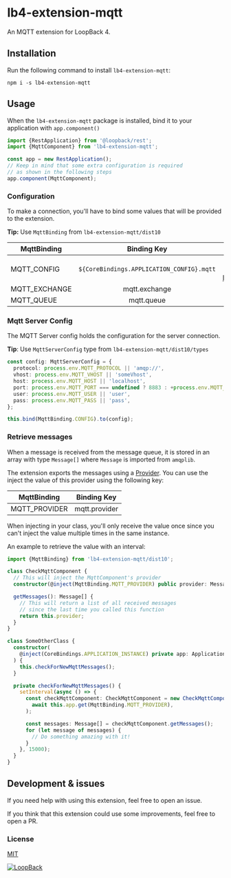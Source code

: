 # lb4-extension-mqtt

An MQTT extension for LoopBack 4.

## Installation

Run the following command to install `lb4-extension-mqtt`:

```npm
npm i -s lb4-extension-mqtt
```

## Usage

When the `lb4-extension-mqtt` package is installed, bind it to your application with `app.component()`

```typescript
import {RestApplication} from '@loopback/rest';
import {MqttComponent} from 'lb4-extension-mqtt';

const app = new RestApplication();
// Keep in mind that some extra configuration is required
// as shown in the following steps
app.component(MqttComponent);
```

### Configuration

To make a connection, you'll have to bind some values that will be provided to the extension.

**Tip:** Use `MqttBinding` from `lb4-extension-mqtt/dist10`

| MqttBinding   |                Binding Key                |                                               What we need |
| ------------- | :---------------------------------------: | ---------------------------------------------------------: |
| MQTT_CONFIG   | `${CoreBindings.APPLICATION_CONFIG}.mqtt` | Configuration, see [MqttServerConfig](#mqtt-server-config) |
| MQTT_EXCHANGE |               mqtt.exchange               |                                              MQTT Exchange |
| MQTT_QUEUE    |                mqtt.queue                 |                                                 MQTT Queue |

### Mqtt Server Config

The MQTT Server config holds the configuration for the server connection.

**Tip**: Use `MqttServerConfig` type from `lb4-extension-mqtt/dist10/types`

```typescript
const config: MqttServerConfig = {
  protocol: process.env.MQTT_PROTOCOL || 'amqp://',
  vhost: process.env.MQTT_VHOST || 'someVhost',
  host: process.env.MQTT_HOST || 'localhost',
  port: process.env.MQTT_PORT === undefined ? 8883 : +process.env.MQTT_PORT,
  user: process.env.MQTT_USER || 'user',
  pass: process.env.MQTT_PASS || 'pass',
};

this.bind(MqttBinding.CONFIG).to(config);
```

### Retrieve messages

When a message is received from the message queue, it is stored in an array with type `Message[]` where `Message` is imported from `amqplib`.

The extension exports the messages using a [Provider](https://loopback.io/doc/en/lb4/Creating-components.html#providers). You can use the inject the value of this provider using the following key:

| MqttBinding   |  Binding Key  |
| ------------- | :-----------: |
| MQTT_PROVIDER | mqtt.provider |

When injecting in your class, you'll only receive the value once since you can't inject the value multiple times in the same instance.

An example to retrieve the value with an interval:

```typescript
import {MqttBinding} from 'lb4-extension-mqtt/dist10';

class CheckMqttComponent {
  // This will inject the MqttComponent's provider
  constructor(@inject(MqttBinding.MQTT_PROVIDER) public provider: Message[]) {}

  getMessages(): Message[] {
    // This will return a list of all received messages
    // since the last time you called this function
    return this.provider;
  }
}

class SomeOtherClass {
  constructor(
    @inject(CoreBindings.APPLICATION_INSTANCE) private app: Application,
  ) {
    this.checkForNewMqttMessages();
  }

  private checkForNewMqttMessages() {
    setInterval(async () => {
      const checkMqttComponent: CheckMqttComponent = new CheckMqttComponent(
        await this.app.get(MqttBinding.MQTT_PROVIDER),
      );

      const messages: Message[] = checkMqttComponent.getMessages();
      for (let message of messages) {
        // Do something amazing with it!
      }
    }, 15000);
  }
}
```

## Development & issues

If you need help with using this extension, feel free to open an issue.

If you think that this extension could use some improvements, feel free to open a PR.

### License

[MIT](https://github.com/juleskreutzer/lb4-extension-mqtt/blob/master/LICENSE)

[![LoopBack](<https://github.com/strongloop/loopback-next/raw/master/docs/site/imgs/branding/Powered-by-LoopBack-Badge-(blue)-@2x.png>)](http://loopback.io/)
